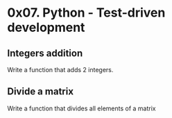 # 0x07. Python - Test-driven development

##  Integers addition
Write a function that adds 2 integers.

##  Divide a matrix
Write a function that divides all elements of a matrix

